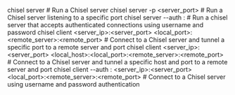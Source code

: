 chisel server # Run a Chisel server
chisel server -p <server_port> # Run a Chisel server listening to a specific port
chisel server --auth <username>:<password> # Run a chisel server that accepts authenticated connections using username and password
chisel client <server_ip>:<server_port> <local_port>:<remote_server>:<remote_port> # Connect to a Chisel server and tunnel a specific port to a remote server and port
chisel client <server_ip>:<server_port> <local_host>:<local_port>:<remote_server>:<remote_port> # Connect to a Chisel server and tunnel a specific host and port to a remote server and port
chisel client --auth <username>:<password> <server_ip>:<server_port> <local_port>:<remote_server>:<remote_port> # Connect to a Chisel server using username and password authentication
